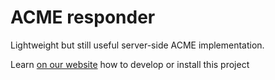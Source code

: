 # ACME responder

Lightweight but still useful server-side ACME implementation.

Learn [on our website](https://pierre42100.github.io/ACMEresponder/) how to develop or install this project

